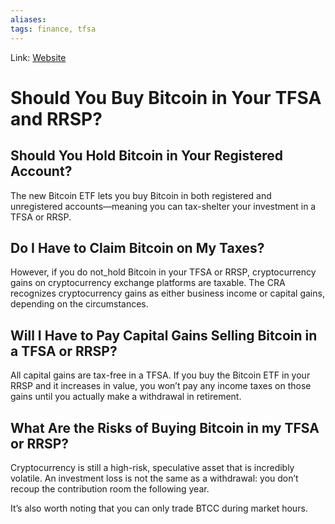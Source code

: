 ```yaml
---
aliases:
tags: finance, tfsa
---
```

Link: [Website](https://youngandthrifty.ca/buy-bitcoin-in-tfsa-or-rrsp/)

# Should You Buy Bitcoin in Your TFSA and RRSP?

## Should You Hold Bitcoin in Your Registered Account?
The new Bitcoin ETF lets you buy Bitcoin in both registered and unregistered accounts—meaning you can tax-shelter your investment in a TFSA or RRSP.

## Do I Have to Claim Bitcoin on My Taxes?
However, if you do not_hold Bitcoin in your TFSA or RRSP, cryptocurrency gains on cryptocurrency exchange platforms are taxable. The CRA recognizes cryptocurrency gains as either business income or capital gains, depending on the circumstances.

## Will I Have to Pay Capital Gains Selling Bitcoin in a TFSA or RRSP?
All capital gains are tax-free in a TFSA. If you buy the Bitcoin ETF in your RRSP and it increases in value, you won’t pay any income taxes on those gains until you actually make a withdrawal in retirement.

## What Are the Risks of Buying Bitcoin in my TFSA or RRSP?
Cryptocurrency is still a high-risk, speculative asset that is incredibly volatile. An investment loss is not the same as a withdrawal: you don’t recoup the contribution room the following year.

It’s also worth noting that you can only trade BTCC during market hours.

